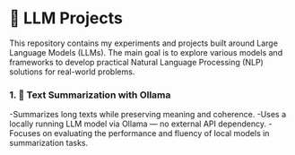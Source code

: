 # 🧠 LLM Projects
This repository contains my experiments and projects built around Large Language Models (LLMs).
The main goal is to explore various models and frameworks to develop practical Natural Language Processing (NLP) solutions for real-world problems.

### 1. 📝 Text Summarization with Ollama
  -Summarizes long texts while preserving meaning and coherence.
  -Uses a locally running LLM model via Ollama — no external API dependency.
  -Focuses on evaluating the performance and fluency of local models in summarization tasks.
